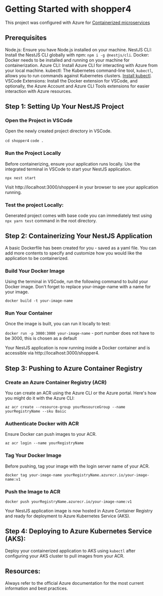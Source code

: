# Getting Started with shopper4

This project was configured with Azure for [Containerized microservices](https://learn.microsoft.com/en-us/azure/container-apps/get-started?tabs=bash)

## Prerequisites

Node.js: Ensure you have Node.js installed on your machine.
NestJS CLI: Install the NestJS CLI globally with npm: `npm i -g @nestjs/cli`.
Docker: Docker needs to be installed and running on your machine for containerization.
Azure CLI: Install Azure CLI for interacting with Azure from your local machine.
kubectl: The Kubernetes command-line tool, `kubectl`, allows you to run commands against Kubernetes clusters. [Install kubectl](https://kubernetes.io/docs/tasks/tools/install-kubectl-windows/).
VSCode Extensions: Install the Docker extension for VSCode, and optionally, the Azure Account and Azure CLI Tools extensions for easier interaction with Azure resources.


## Step 1: Setting Up Your NestJS Project

### Open the Project in VSCode
Open the newly created project directory in VSCode.

`cd shopper4`
`code .`

### Run the Project Locally
Before containerizing, ensure your application runs locally. 
Use the integrated terminal in VSCode to start your NestJS application.

`npx nest start`

Visit http://localhost:3000/shopper4  in your browser to see your application running.

### Test the project Locally:
Generated project comes with base code you can immediately test using `npx yarn test` command in the root directory.

## Step 2: Containerizing Your NestJS Application

A basic Dockerfile has been created for you - saved as a yaml file.
You can add more contents to specify and customize how you would like the application to be containerized.

### Build Your Docker Image
Using the terminal in VSCode, run the following command to build your Docker image. 
Don't forget to replace your-image-name with a name for your image.

`docker build -t your-image-name` 

### Run Your Container 
Once the image is built, you can run it locally to test:

`docker run -p 3000:3000 your-image-name`  - port number does not have to be 3000, this is chosen as a default

Your NestJS application is now running inside a Docker container and is accessible via http://localhost:3000/shopper4.

## Step 3: Pushing to Azure Container Registry 

### Create an Azure Container Registry (ACR) 
You can create an ACR using the Azure CLI or the Azure portal. 
Here's how you might do it with the Azure CLI:

`az acr create --resource-group yourResourceGroup --name yourRegistryName --sku Basic`

### Authenticate Docker with ACR 
Ensure Docker can push images to your ACR.

`az acr login --name yourRegistryName`

### Tag Your Docker Image
Before pushing, tag your image with the login server name of your ACR.

`docker tag your-image-name yourRegistryName.azurecr.io/your-image-name:v1`

### Push the Image to ACR

`docker push yourRegistryName.azurecr.io/your-image-name:v1`

Your NestJS application image is now hosted in Azure Container Registry and ready for deployment to Azure Kubernetes Service (AKS).

## Step 4: Deploying to Azure Kubernetes Service (AKS):

Deploy your containerized application to AKS using `kubectl` after configuring your AKS cluster to pull images from your ACR.

## Resources:

Always refer to the official Azure documentation for the most current information and best practices.
